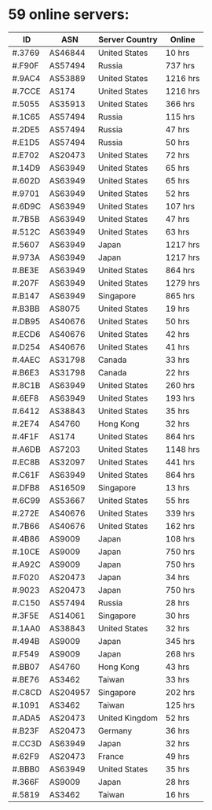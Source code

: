 # 59 online servers:

| ID | ASN | Server Country | Online |
| ------ | ------ | ------ | ------ |
| #.3769 | AS46844 | United States | 10 hrs |
| #.F90F | AS57494 | Russia | 737 hrs |
| #.9AC4 | AS53889 | United States | 1216 hrs |
| #.7CCE | AS174 | United States | 1216 hrs |
| #.5055 | AS35913 | United States | 366 hrs |
| #.1C65 | AS57494 | Russia | 115 hrs |
| #.2DE5 | AS57494 | Russia | 47 hrs |
| #.E1D5 | AS57494 | Russia | 50 hrs |
| #.E702 | AS20473 | United States | 72 hrs |
| #.14D9 | AS63949 | United States | 65 hrs |
| #.602D | AS63949 | United States | 65 hrs |
| #.9701 | AS63949 | United States | 52 hrs |
| #.6D9C | AS63949 | United States | 107 hrs |
| #.7B5B | AS63949 | United States | 47 hrs |
| #.512C | AS63949 | United States | 63 hrs |
| #.5607 | AS63949 | Japan | 1217 hrs |
| #.973A | AS63949 | Japan | 1217 hrs |
| #.BE3E | AS63949 | United States | 864 hrs |
| #.207F | AS63949 | United States | 1279 hrs |
| #.B147 | AS63949 | Singapore | 865 hrs |
| #.B3BB | AS8075 | United States | 19 hrs |
| #.DB95 | AS40676 | United States | 50 hrs |
| #.ECD6 | AS40676 | United States | 42 hrs |
| #.D254 | AS40676 | United States | 41 hrs |
| #.4AEC | AS31798 | Canada | 33 hrs |
| #.B6E3 | AS31798 | Canada | 22 hrs |
| #.8C1B | AS63949 | United States | 260 hrs |
| #.6EF8 | AS63949 | United States | 193 hrs |
| #.6412 | AS38843 | United States | 35 hrs |
| #.2E74 | AS4760 | Hong Kong | 32 hrs |
| #.4F1F | AS174 | United States | 864 hrs |
| #.A6DB | AS7203 | United States | 1148 hrs |
| #.EC8B | AS32097 | United States | 441 hrs |
| #.C61F | AS63949 | United States | 864 hrs |
| #.DFB8 | AS16509 | Singapore | 13 hrs |
| #.6C99 | AS53667 | United States | 55 hrs |
| #.272E | AS40676 | United States | 339 hrs |
| #.7B66 | AS40676 | United States | 162 hrs |
| #.4B86 | AS9009 | Japan | 108 hrs |
| #.10CE | AS9009 | Japan | 750 hrs |
| #.A92C | AS9009 | Japan | 750 hrs |
| #.F020 | AS20473 | Japan | 34 hrs |
| #.9023 | AS20473 | Japan | 750 hrs |
| #.C150 | AS57494 | Russia | 28 hrs |
| #.3F5E | AS14061 | Singapore | 30 hrs |
| #.1AA0 | AS38843 | United States | 32 hrs |
| #.494B | AS9009 | Japan | 345 hrs |
| #.F549 | AS9009 | Japan | 268 hrs |
| #.BB07 | AS4760 | Hong Kong | 43 hrs |
| #.BE76 | AS3462 | Taiwan | 33 hrs |
| #.C8CD | AS204957 | Singapore | 202 hrs |
| #.1091 | AS3462 | Taiwan | 125 hrs |
| #.ADA5 | AS20473 | United Kingdom | 52 hrs |
| #.B23F | AS20473 | Germany | 36 hrs |
| #.CC3D | AS63949 | Japan | 32 hrs |
| #.62F9 | AS20473 | France | 49 hrs |
| #.BBB0 | AS63949 | United States | 35 hrs |
| #.366F | AS9009 | Japan | 28 hrs |
| #.5819 | AS3462 | Taiwan | 16 hrs |

